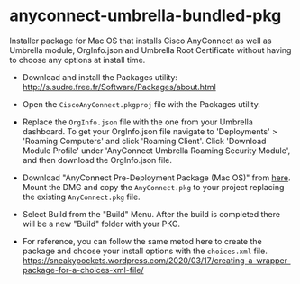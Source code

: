 # anyconnect-umbrella-bundled-pkg
Installer package for Mac OS that installs Cisco AnyConnect as well as Umbrella module, OrgInfo.json and Umbrella Root Certificate without having to choose any options at install time. 

- Download and install the Packages utility:
http://s.sudre.free.fr/Software/Packages/about.html

- Open the `CiscoAnyConnect.pkgproj` file with the Packages utility.

- Replace the `OrgInfo.json` file with the one from your Umbrella dashboard. To get your OrgInfo.json file navigate to 'Deployments' > 'Roaming Computers' and click 'Roaming Client'. Click 'Download Module Profile' under 'AnyConnect Umbrella Roaming Security Module', and then download the OrgInfo.json file.

- Download "AnyConnect Pre-Deployment Package (Mac OS)" from [here](https://software.cisco.com/download/home/286281283/type/282364313/release/4.10.07061). Mount the DMG and copy the `AnyConnect.pkg` to your project replacing the existing `AnyConnect.pkg` file.

- Select Build from the "Build" Menu. After the build is completed there will be a new "Build" folder with your PKG.

- For reference, you can follow the same metod here to create the package and choose your install options with the `choices.xml` file.
https://sneakypockets.wordpress.com/2020/03/17/creating-a-wrapper-package-for-a-choices-xml-file/
